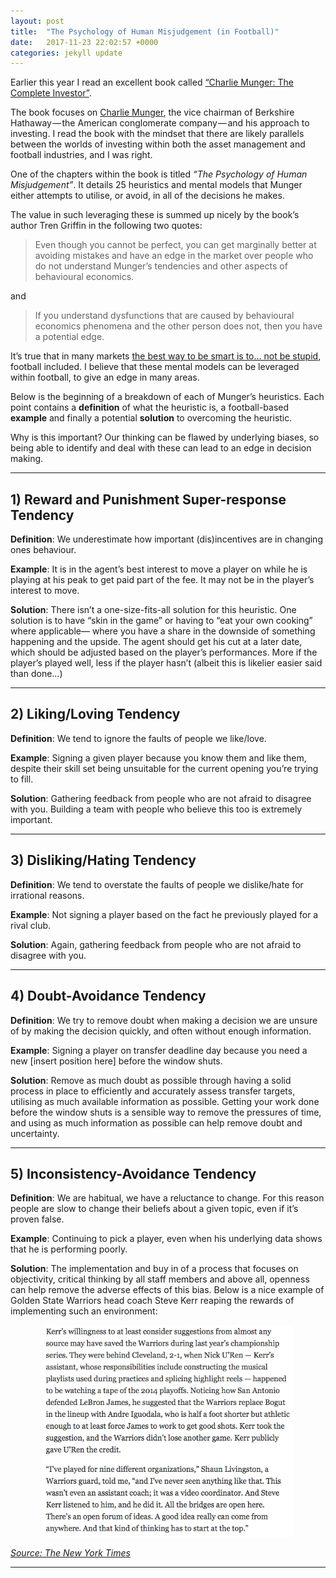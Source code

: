 ```yaml
---
layout: post
title:  "The Psychology of Human Misjudgement (in Football)"
date:   2017-11-23 22:02:57 +0000
categories: jekyll update
---
```


Earlier this year I read an excellent book called [“Charlie Munger: The Complete Investor”](https://www.amazon.co.uk/Charlie-Munger-Complete-Investor-Publishing/dp/023117098X).

The book focuses on [Charlie Munger](https://en.wikipedia.org/wiki/Charlie_Munger), the vice chairman of Berkshire Hathaway — the American conglomerate company — and his approach to investing. I read the book with the mindset that there are likely parallels between the worlds of investing within both the asset management and football industries, and I was right.

One of the chapters within the book is titled _“The Psychology of Human Misjudgement”_. It details 25 heuristics and mental models that Munger either attempts to utilise, or avoid, in all of the decisions he makes.

The value in such leveraging these is summed up nicely by the book’s author Tren Griffin in the following two quotes:

> Even though you cannot be perfect, you can get marginally better at avoiding mistakes and have an edge in the market over people who do not understand Munger’s tendencies and other aspects of behavioural economics.

and

> If you understand dysfunctions that are caused by behavioural economics phenomena and the other person does not, then you have a potential edge.

It’s true that in many markets [the best way to be smart is to… not be stupid](http://a16z.com/2015/09/12/a16z-podcast-the-best-way-to-be-smart-is-to-not-be-stupid/), football included. I believe that these mental models can be leveraged within football, to give an edge in many areas.

Below is the beginning of a breakdown of each of Munger’s heuristics. Each point contains a **definition** of what the heuristic is, a football-based **example** and finally a potential **solution** to overcoming the heuristic.

Why is this important? Our thinking can be flawed by underlying biases, so being able to identify and deal with these can lead to an edge in decision making.

***

## 1) Reward and Punishment Super-response Tendency

**Definition**: We underestimate how important (dis)incentives are in changing ones behaviour.

**Example**: It is in the agent’s best interest to move a player on while he is playing at his peak to get paid part of the fee. It may not be in the player’s interest to move.

**Solution**: There isn’t a one-size-fits-all solution for this heuristic. One solution is to have “skin in the game” or having to “eat your own cooking” where applicable— where you have a share in the downside of something happening and the upside. The agent should get his cut at a later date, which should be adjusted based on the player’s performances. More if the player’s played well, less if the player hasn’t (albeit this is likelier easier said than done…)

---

## 2) Liking/Loving Tendency

**Definition**: We tend to ignore the faults of people we like/love.

**Example**: Signing a given player because you know them and like them, despite their skill set being unsuitable for the current opening you’re trying to fill.

**Solution**: Gathering feedback from people who are not afraid to disagree with you. Building a team with people who believe this too is extremely important.

---

## 3) Disliking/Hating Tendency

**Definition**: We tend to overstate the faults of people we dislike/hate for irrational reasons.

**Example**: Not signing a player based on the fact he previously played for a rival club.

**Solution**: Again, gathering feedback from people who are not afraid to disagree with you.

---

## 4) Doubt-Avoidance Tendency

**Definition**: We try to remove doubt when making a decision we are unsure of by making the decision quickly, and often without enough information.

**Example**: Signing a player on transfer deadline day because you need a new [insert position here] before the window shuts.

**Solution**: Remove as much doubt as possible through having a solid process in place to efficiently and accurately assess transfer targets, utilising as much available information as possible. Getting your work done before the window shuts is a sensible way to remove the pressures of time, and using as much information as possible can help remove doubt and uncertainty.

---

## 5) Inconsistency-Avoidance Tendency

**Definition**: We are habitual, we have a reluctance to change. For this reason people are slow to change their beliefs about a given topic, even if it’s proven false.

**Example**: Continuing to pick a player, even when his underlying data shows that he is performing poorly.

**Solution**: The implementation and buy in of a process that focuses on objectivity, critical thinking by all staff members and above all, openness can help remove the adverse effects of this bias. Below is a nice example of Golden State Warriors head coach Steve Kerr reaping the rewards of implementing such an environment:

<p align="center">
<img src="/assets/kerr_uren.png" width="400">
</p>

[*Source: The New York Times*](https://www.nytimes.com/2016/04/03/magazine/what-happened-when-venture-capitalists-took-over-the-golden-state-warriors.html?_r=0)

***
